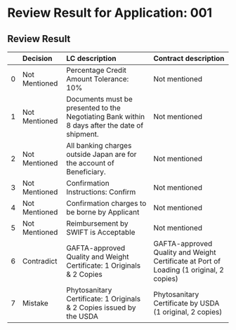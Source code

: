 # Review Result for Application: 001

## Review Result

|    | Decision      | LC description                                                                                | Contract description                                                                    |
|---:|:--------------|:----------------------------------------------------------------------------------------------|:----------------------------------------------------------------------------------------|
|  0 | Not Mentioned | Percentage Credit Amount Tolerance: 10%                                                       | Not mentioned                                                                           |
|  1 | Not Mentioned | Documents must be presented to the Negotiating Bank within 8 days after the date of shipment. | Not mentioned                                                                           |
|  2 | Not Mentioned | All banking charges outside Japan are for the account of Beneficiary.                         | Not mentioned                                                                           |
|  3 | Not Mentioned | Confirmation Instructions: Confirm                                                            | Not mentioned                                                                           |
|  4 | Not Mentioned | Confirmation charges to be borne by Applicant                                                 | Not mentioned                                                                           |
|  5 | Not Mentioned | Reimbursement by SWIFT is Acceptable                                                          | Not mentioned                                                                           |
|  6 | Contradict    | GAFTA-approved Quality and Weight Certificate: 1 Originals & 2 Copies                         | GAFTA-approved Quality and Weight Certificate at Port of Loading (1 original, 2 copies) |
|  7 | Mistake       | Phytosanitary Certificate: 1 Originals & 2 Copies issued by the USDA                          | Phytosanitary Certificate by USDA (1 original, 2 copies)                                |```

